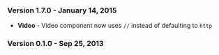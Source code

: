 ### Version 1.7.0 - January 14, 2015

- **Video** - Video component now uses `//` instead of defaulting to `http`

### Version 0.1.0 - Sep 25, 2013